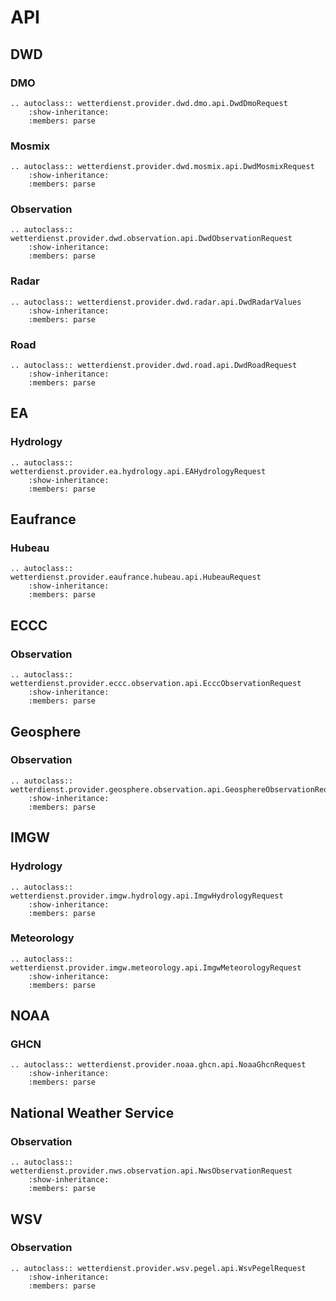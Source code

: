 # API

## DWD

### DMO

```{eval-rst}
.. autoclass:: wetterdienst.provider.dwd.dmo.api.DwdDmoRequest
    :show-inheritance:
    :members: parse
```

### Mosmix

```{eval-rst}
.. autoclass:: wetterdienst.provider.dwd.mosmix.api.DwdMosmixRequest
    :show-inheritance:
    :members: parse
```

### Observation

```{eval-rst}
.. autoclass:: wetterdienst.provider.dwd.observation.api.DwdObservationRequest
    :show-inheritance:
    :members: parse
```

### Radar

```{eval-rst}
.. autoclass:: wetterdienst.provider.dwd.radar.api.DwdRadarValues
    :show-inheritance:
    :members: parse
```

### Road

```{eval-rst}
.. autoclass:: wetterdienst.provider.dwd.road.api.DwdRoadRequest
    :show-inheritance:
    :members: parse
```

## EA

### Hydrology

```{eval-rst}
.. autoclass:: wetterdienst.provider.ea.hydrology.api.EAHydrologyRequest
    :show-inheritance:
    :members: parse
```

## Eaufrance

### Hubeau

```{eval-rst}
.. autoclass:: wetterdienst.provider.eaufrance.hubeau.api.HubeauRequest
    :show-inheritance:
    :members: parse
```

## ECCC

### Observation

```{eval-rst}
.. autoclass:: wetterdienst.provider.eccc.observation.api.EcccObservationRequest
    :show-inheritance:
    :members: parse
```

## Geosphere

### Observation

```{eval-rst}
.. autoclass:: wetterdienst.provider.geosphere.observation.api.GeosphereObservationRequest
    :show-inheritance:
    :members: parse
```

## IMGW

### Hydrology

```{eval-rst}
.. autoclass:: wetterdienst.provider.imgw.hydrology.api.ImgwHydrologyRequest
    :show-inheritance:
    :members: parse
```

### Meteorology

```{eval-rst}
.. autoclass:: wetterdienst.provider.imgw.meteorology.api.ImgwMeteorologyRequest
    :show-inheritance:
    :members: parse
```

## NOAA

### GHCN

```{eval-rst}
.. autoclass:: wetterdienst.provider.noaa.ghcn.api.NoaaGhcnRequest
    :show-inheritance:
    :members: parse
```

## National Weather Service

### Observation

```{eval-rst}
.. autoclass:: wetterdienst.provider.nws.observation.api.NwsObservationRequest
    :show-inheritance:
    :members: parse
```

## WSV

### Observation

```{eval-rst}
.. autoclass:: wetterdienst.provider.wsv.pegel.api.WsvPegelRequest
    :show-inheritance:
    :members: parse
```